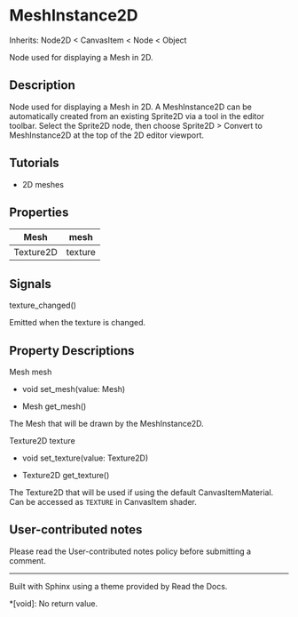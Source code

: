 # MeshInstance2D

Inherits: Node2D < CanvasItem < Node < Object

Node used for displaying a Mesh in 2D.

## Description

Node used for displaying a Mesh in 2D. A MeshInstance2D can be automatically
created from an existing Sprite2D via a tool in the editor toolbar. Select the
Sprite2D node, then choose Sprite2D > Convert to MeshInstance2D at the top of
the 2D editor viewport.

## Tutorials

  * 2D meshes

## Properties

Mesh | mesh  
---|---  
Texture2D | texture  
  
## Signals

texture_changed()

Emitted when the texture is changed.

## Property Descriptions

Mesh mesh

  * void set_mesh(value: Mesh)

  * Mesh get_mesh()

The Mesh that will be drawn by the MeshInstance2D.

Texture2D texture

  * void set_texture(value: Texture2D)

  * Texture2D get_texture()

The Texture2D that will be used if using the default CanvasItemMaterial. Can
be accessed as `TEXTURE` in CanvasItem shader.

## User-contributed notes

Please read the User-contributed notes policy before submitting a comment.

* * *

Built with Sphinx using a theme provided by Read the Docs.

  *[void]: No return value.

